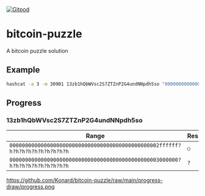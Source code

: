 [![Gitpod](https://img.shields.io/badge/Gitpod-ready--to--code-blue?logo=gitpod)](https://gitpod.io/#https://github.com/konard/bitcoin-puzzle)

# bitcoin-puzzle
A bitcoin puzzle solution

## Example

```bash
hashcat -a 3 -m 30901 13zb1hQbWVsc2S7ZTZnP2G4undNNpdh5so "000000000000000000000000000000000000000000000003000000?h?h?h?h?h?h?h?h?h?h" --markov-disable -d 2
```

## Progress

### 13zb1hQbWVsc2S7ZTZnP2G4undNNpdh5so

| Range                                                                        | Result |
| ---------------------------------------------------------------------------- | ------ |
| `000000000000000000000000000000000000000000000002ffffff?h?h?h?h?h?h?h?h?h?h` | `○`    |
| `000000000000000000000000000000000000000000000003000000?h?h?h?h?h?h?h?h?h?h` | `?`    |


https://github.com/Konard/bitcoin-puzzle/raw/main/progress-draw/progress.png
